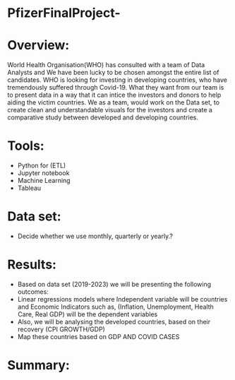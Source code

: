 # PfizerFinalProject-

# Overview: 

World Health Organisation(WHO) has consulted with a team of Data Analysts and We have been lucky to be chosen amongst the entire list of candidates.
WHO is looking for investing in developing countries, who have tremendously suffered through Covid-19. 
What they want from our team is to present data in a way that it can intice the investors and donors to help aiding the victim countries.
We as a team, would work on the Data set, to create clean and understandable visuals for the investors and create a comparative study between developed and developing countries.

# Tools:
- Python for (ETL)
- Jupyter notebook
- Machine Learning 
- Tableau 

# Data set:
- Decide whether we use monthly, quarterly or yearly.?

# Results:
- Based on data set (2019-2023) we will be presenting the following outcomes:
- Linear regressions models  where Independent variable will be countries and Economic Indicators such as, (Inflation, Unemployment, Health Care, Real GDP)   will be the dependent variables 
- Also, we will be analysing the developed countries, based on their recovery (CPI GROWTH/GDP)
- Map these countries based on GDP AND COVID CASES 

# Summary: 
